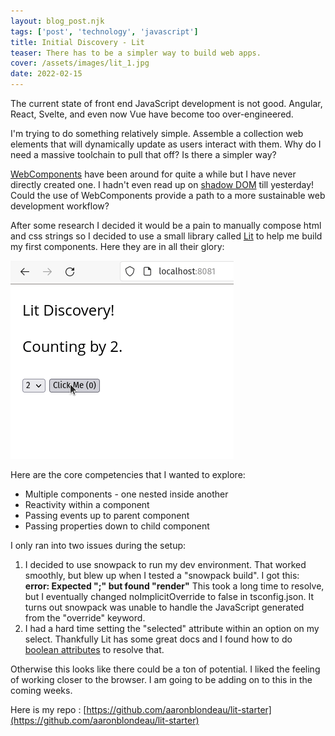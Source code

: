 ```yaml
---
layout: blog_post.njk
tags: ['post', 'technology', 'javascript']
title: Initial Discovery - Lit
teaser: There has to be a simpler way to build web apps.
cover: /assets/images/lit_1.jpg
date: 2022-02-15
---
```


The current state of front end JavaScript development is not good.  Angular, React, Svelte, and even now Vue have become too over-engineered.

I'm trying to do something relatively simple. Assemble a collection web elements that will dynamically update as users interact with them.  Why do I need a massive toolchain to pull that off?  Is there a simpler way?

[WebComponents](https://developer.mozilla.org/en-US/docs/Web/Web_Components) have been around for quite a while but I have never directly created one.  I hadn't even read up on [shadow DOM](https://developer.mozilla.org/en-US/docs/Web/Web_Components/Using_shadow_DOM) till yesterday!  Could the use of WebComponents provide a path to a more sustainable web development workflow?

After some research I decided it would be a pain to manually compose html and css strings so I decided to use a small library called [Lit](https://lit.dev/) to help me build my first components.  Here they are in all their glory:

![Animation of Lit Components](/assets/images/lit_demo_2.gif)

Here are the core competencies that I wanted to explore:
- Multiple components - one nested inside another
- Reactivity within a component
- Passing events up to parent component
- Passing properties down to child component

I only ran into two issues during the setup:
1) I decided to use snowpack to run my dev environment.  That worked smoothly, but blew up when I tested a "snowpack build". I got this: **error: Expected ";" but found "render"** This took a long time to resolve, but I eventually changed noImplicitOverride to false in tsconfig.json. It turns out snowpack was unable to handle the JavaScript generated from the "override" keyword.
2) I had a hard time setting the "selected" attribute within an option on my select.  Thankfully Lit has some great docs and I found how to do [boolean attributes](https://lit.dev/docs/templates/expressions/#boolean-attribute-expressions) to resolve that.

Otherwise this looks like there could be a ton of potential.  I liked the feeling of working closer to the browser.  I am going to be adding on to this in the coming weeks.

Here is my repo : [https://github.com/aaronblondeau/lit-starter](https://github.com/aaronblondeau/lit-starter)


